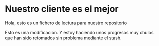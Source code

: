# Nuestro cliente es el mejor
Hola, esto es un fichero de lectura para nuestro repositorio

Esto es una modificación. Y estoy haciendo unos progresos muy chulos que han sido retomados sin problema mediante el stash.

